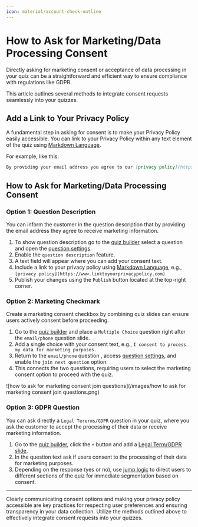 ```yaml
---
icon: material/account-check-outline
---
```


# How to Ask for Marketing/Data Processing Consent

Directly asking for marketing consent or acceptance of data processing in your quiz can be a straightforward and efficient way to ensure compliance with regulations like GDPR.

This article outlines several methods to integrate consent requests seamlessly into your quizzes.

## Add a Link to Your Privacy Policy

A fundamental step in asking for consent is to make your Privacy Policy easily accessible. You can link to your Privacy Policy within any text element of the quiz using [Markdown Language](https://docs.revenuehunt.com/how-to-guides/use-markdown/). 

For example, like this:

```markdown
By providing your email address you agree to our [privacy policy](https://www.linktoyourprivacypolicy.com).
```

## How to Ask for Marketing/Data Processing Consent

### Option 1: Question Description

You can inform the customer in the question description that by providing the email address they agree to receive marketing information.

1. To show question description go to the [quiz builder](https://docs.revenuehunt.com/reference/quiz-builder/#quiz-builder_1) select a question and open the [question settings](https://docs.revenuehunt.com/reference/quiz-builder/#question-settings).
2. Enable the `question description` feature.
3. A text field will appear where you can add your consent text.
4. Include a link to your privacy policy using [Markdown Language](https://docs.revenuehunt.com/how-to-guides/use-markdown/), e.g., `[privacy policy](https://www.linktoyourprivacypolicy.com)`
5. Publish your changes using the `Publish` button located at the top-right corner.

### Option 2: Marketing Checkmark

Create a marketing consent checkbox by combining quiz slides can ensure users actively consent before proceeding.

1. Go to the [quiz builder](https://docs.revenuehunt.com/reference/quiz-builder/#quiz-builder_1) and place a `Multiple Choice` question right after the `email/phone` question slide.
2. Add a single choice with your consent text, e.g., `I consent to process my data for marketing purposes.`
3. Return to the `email/phone` question , access [question settings](https://docs.revenuehunt.com/reference/quiz-builder/#question-settings), and enable the `join next question` option.
4. This connects the two questions, requiring users to select the marketing consent option to proceed with the quiz.

![how to ask for marketing consent join questions](/images/how to ask for marketing consent join questions.png)

### Option 3: GDPR Question

You can ask directly a `Legal Tererms/GDPR` question in your quiz, where you ask the customer to accept the processing of their data or receive marketing information.

1. Go to the [quiz builder](https://docs.revenuehunt.com/reference/quiz-builder/#quiz-builder_1), click the `+` button and add a [Legal Term/GDPR slide](https://docs.revenuehunt.com/reference/quiz-builder/#question-types).
2. In the question text ask if users consent to the processing of their data for marketing purposes.
3. Depending on the response (yes or no), use [jump logic](https://docs.revenuehunt.com/how-to-guides/use-jump-logic/) to direct users to different sections of the quiz for immediate segmentation based on consent.

---
Clearly communicating consent options and making your privacy policy accessible are key practices for respecting user preferences and ensuring transparency in your data collection. Utilize the methods outlined above to effectively integrate consent requests into your quizzes.
